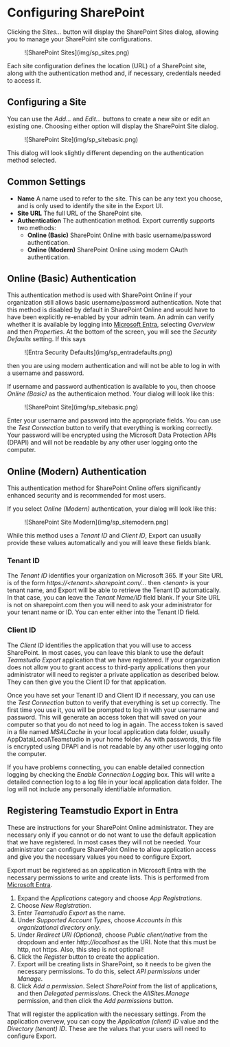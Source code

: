 # Configuring SharePoint

Clicking the *Sites...* button will display the SharePoint Sites dialog, allowing you to manage your SharePoint site configurations. 

<figure markdown="1">
  ![SharePoint Sites](img/sp_sites.png)
</figure>

Each site configuration defines the location (URL) of a SharePoint site, along with the authentication method and, if necessary, credentials needed to access it.

## Configuring a Site
You can use the *Add...* and *Edit...* buttons to create a new site or edit an existing one. Choosing either option will display the SharePoint Site dialog.

<figure markdown="1">
  ![SharePoint Site](img/sp_sitebasic.png)
</figure>

This dialog will look slightly different depending on the authentication method selected.

## Common Settings
* **Name** A name used to refer to the site. This can be any text you choose, and is only used to identify the site in the Export UI.
* **Site URL** The full URL of the SharePoint site.
* **Authentication** The authentication method. Export currently supports two methods:
    * **Online (Basic)** SharePoint Online with basic username/password authentication.
    * **Online (Modern)** SharePoint Online using modern OAuth authentication.

## Online (Basic) Authentication
This authentication method is used with SharePoint Online if your organization still allows basic username/password authentication. Note that this method is disabled by default in SharePoint Online and would have to have been explicitly re-enabled by your admin team. An admin can verify whether it is available by logging into [Microsoft Entra](https://entra.microsoft.com), selecting *Overview* and then *Properties*. At the bottom of the screen, you will see the *Security Defaults* setting. If this says

<figure markdown="1">
  ![Entra Security Defaults](img/sp_entradefaults.png)
</figure>

then you are using modern authentication and will not be able to log in with a username and password.

If username and password authentication is available to you, then choose *Online (Basic)* as the authenticaion method. Your dialog will look like this:

<figure markdown="1">
  ![SharePoint Site](img/sp_sitebasic.png)
</figure>

Enter your username and password into the appropriate fields. You can use the *Test Connection* button to verify that everything is working correctly. Your password will be encrypted using the Microsoft Data Protection APIs (DPAPI) and will not be readable by any other user logging onto the computer.

## Online (Modern) Authentication
This authentication method for SharePoint Online offers significantly enhanced security and is recommended for most users.

If you select *Online (Modern)* authentication, your dialog will look like this:

<figure markdown="1">
  ![SharePoint Site Modern](img/sp_sitemodern.png)
</figure>

While this method uses a *Tenant ID* and *Client ID*, Export can usually provide these values automatically and you will leave these fields blank.

### Tenant ID
The *Tenant ID* identifies your organization on Microsoft 365. If your Site URL is of the form *https://<tenant\>.sharepoint.com/...* then *<tenant\>* is your tenant name, and Export will be able to retrieve the Tenant ID automatically. In that case, you can leave the *Tenant Name/ID* field blank. If your Site URL is not on sharepoint.com then you will need to ask your administrator for your tenant name or ID. You can enter either into the Tenant ID field.

### Client ID
The *Client ID* identifies the application that you will use to access SharePoint. In most cases, you can leave this blank to use the default *Teamstudio Export* application that we have registered. If your organization does not allow you to grant access to third-party applications then your administrator will need to register a private application as described below. They can then give you the Client ID for that application.

Once you have set your Tenant ID and Client ID if necessary, you can use the *Test Connection* button to verify that everything is set up correctly. The first time you use it, you will be prompted to log in with your username and password. This will generate an access token that will saved on your computer so that you do not need to log in again. The access token is saved in a file named *MSALCache* in your local application data folder, usually AppData\Local\Teamstudio in your home folder. As with passwords, this file is encrypted using DPAPI and is not readable by any other user logging onto the computer.

If you have problems connecting, you can enable detailed connection logging by checking the *Enable Connection Logging* box. This will write a detailed connection log to a log file in your local application data folder. The log will not include any personally identifiable information. 

## Registering Teamstudio Export in Entra
These are instructions for your SharePoint Online administrator. They are necessary only if you cannot or do not want to use the default application that we have registered. In most cases they will not be needed. Your administrator can configure SharePoint Online to allow application access and give you the necessary values you need to configure Export.

Export must be registered as an application in Microsoft Entra with the necessary permissions to write and create lists. This is performed from [Microsoft Entra](https://entra.microsoft.com).

1. Expand the *Applications* category and choose *App Registrations*.
2. Choose *New Registration*.
3. Enter *Teamstudio Export* as the name.
4. Under *Supported Account Types*, choose *Accounts in this organizational directory only*.
5. Under *Redirect URI (Optional)*, choose *Public client/native* from the dropdown and enter *http://localhost* as the URI. Note that this must be http, not https. Also, this step is not optional!
6. Click the *Register* button to create the application.
7. Export will be creating lists in SharePoint, so it needs to be given the necessary permissions. To do this, select *API permissions* under *Manage*.
8. Click *Add a permission*. Select *SharePoint* from the list of applications, and then *Delegated permissions*. Check the *AllSites.Manage* permission, and then click the *Add permissions* button.

That will register the application with the necessary settings. From the application overvew, you can copy the *Application (client) ID* value and the *Directory (tenant) ID*. These are the values that your users will need to configure Export.